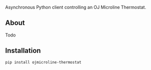 Asynchronous Python client controlling an OJ Microline Thermostat.

## About

Todo

## Installation

```bash
pip install ojmicroline-thermostat
```
